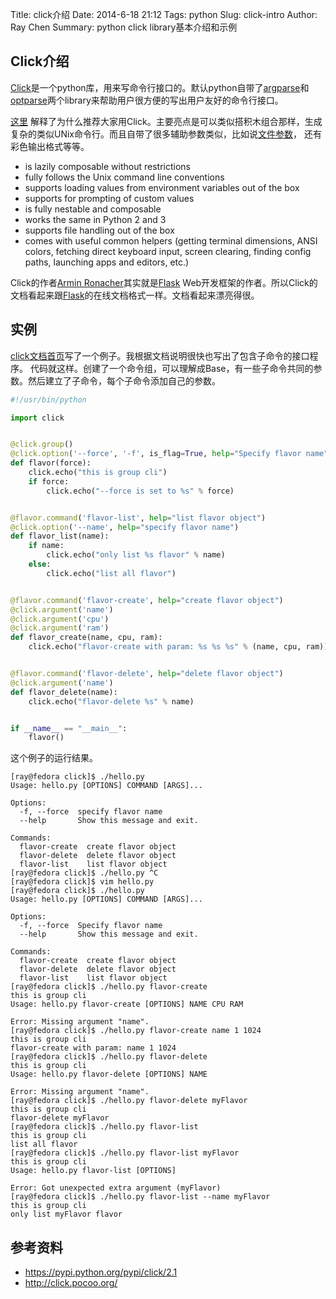 Title: click介绍
Date: 2014-6-18 21:12
Tags: python
Slug: click-intro
Author: Ray Chen
Summary: python click library基本介绍和示例


## Click介绍

[Click](http://click.pocoo.org)是一个python库，用来写命令行接口的。默认python自带了[argparse](https://docs.python.org/2.7/library/argparse.html)和[optparse](https://docs.python.org/2.7/library/optparse.html#module-optparse)两个library来帮助用户很方便的写出用户友好的命令行接口。

[这里](http://click.pocoo.org/why/) 解释了为什么推荐大家用Click。主要亮点是可以类似搭积木组合那样，生成复杂的类似UNix命令行。而且自带了很多辅助参数类似，比如说[文件参数](http://click.pocoo.org/arguments/#file-arguments)， 还有彩色输出格式等等。

* is lazily composable without restrictions
* fully follows the Unix command line conventions
* supports loading values from environment variables out of the box
* supports for prompting of custom values
* is fully nestable and composable
* works the same in Python 2 and 3
* supports file handling out of the box
* comes with useful common helpers (getting terminal dimensions, ANSI colors, fetching direct keyboard input, screen clearing, finding config paths, launching apps and editors, etc.)

Click的作者[Armin Ronacher](http://lucumr.pocoo.org/)其实就是[Flask](http://flask.pocoo.org) Web开发框架的作者。所以Click的文档看起来跟[Flask](http://flask.pocoo.org/docs/)的在线文档格式一样。文档看起来漂亮得很。


## 实例

[click文档首页](http://click.pocoo.org/)写了一个例子。我根据文档说明很快也写出了包含子命令的接口程序。
代码就这样。创建了一个命令组，可以理解成Base，有一些子命令共同的参数。然后建立了子命令，每个子命令添加自己的参数。


```python
#!/usr/bin/python

import click


@click.group()
@click.option('--force', '-f', is_flag=True, help="Specify flavor name")
def flavor(force):
    click.echo("this is group cli")
    if force:
        click.echo("--force is set to %s" % force)


@flavor.command('flavor-list', help="list flavor object")
@click.option('--name', help="specify flavor name")
def flavor_list(name):
    if name:
        click.echo("only list %s flavor" % name)
    else:
        click.echo("list all flavor")


@flavor.command('flavor-create', help="create flavor object")
@click.argument('name')
@click.argument('cpu')
@click.argument('ram')
def flavor_create(name, cpu, ram):
    click.echo("flavor-create with param: %s %s %s" % (name, cpu, ram))


@flavor.command('flavor-delete', help="delete flavor object")
@click.argument('name')
def flavor_delete(name):
    click.echo("flavor-delete %s" % name)


if __name__ == "__main__":
    flavor()

```

这个例子的运行结果。


```text
[ray@fedora click]$ ./hello.py 
Usage: hello.py [OPTIONS] COMMAND [ARGS]...

Options:
  -f, --force  specify flavor name
  --help       Show this message and exit.

Commands:
  flavor-create  create flavor object
  flavor-delete  delete flavor object
  flavor-list    list flavor object
[ray@fedora click]$ ./hello.py ^C
[ray@fedora click]$ vim hello.py 
[ray@fedora click]$ ./hello.py 
Usage: hello.py [OPTIONS] COMMAND [ARGS]...

Options:
  -f, --force  Specify flavor name
  --help       Show this message and exit.

Commands:
  flavor-create  create flavor object
  flavor-delete  delete flavor object
  flavor-list    list flavor object
[ray@fedora click]$ ./hello.py flavor-create
this is group cli
Usage: hello.py flavor-create [OPTIONS] NAME CPU RAM

Error: Missing argument "name".
[ray@fedora click]$ ./hello.py flavor-create name 1 1024
this is group cli
flavor-create with param: name 1 1024
[ray@fedora click]$ ./hello.py flavor-delete
this is group cli
Usage: hello.py flavor-delete [OPTIONS] NAME

Error: Missing argument "name".
[ray@fedora click]$ ./hello.py flavor-delete myFlavor
this is group cli
flavor-delete myFlavor
[ray@fedora click]$ ./hello.py flavor-list
this is group cli
list all flavor
[ray@fedora click]$ ./hello.py flavor-list myFlavor
this is group cli
Usage: hello.py flavor-list [OPTIONS]

Error: Got unexpected extra argument (myFlavor)
[ray@fedora click]$ ./hello.py flavor-list --name myFlavor
this is group cli
only list myFlavor flavor
```

## 参考资料

* <https://pypi.python.org/pypi/click/2.1>
* <http://click.pocoo.org/>

